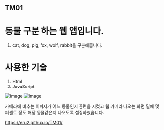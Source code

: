 ## TM01
# 동물 구분 하는 웹 앱입니다.  

1. cat, dog, pig, fox, wolf, rabbit을 구분해줍니다.

# 사용한 기술
1. Html
2. JavaScript

![image](https://github.com/eru2/TM01/assets/165991738/8084e654-d71b-49f1-8761-551002d5d5a4)  ![image](https://github.com/eru2/TM01/assets/165991738/af8d6780-9d09-40d6-93b4-041ba816e14f)


카메라에 비추는 이미지가 어느 동물인지 훈련을 시켰고 웹 카메라 나오는 화면 밑에 몇 퍼센트 정도 해당 동물같은지 나오도록 설정하였습니다.


https://eru2.github.io/TM01/
